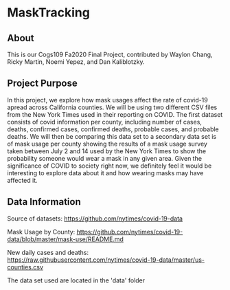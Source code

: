 # MaskTracking

## About 
This is our Cogs109 Fa2020 Final Project, contributed by Waylon Chang, Ricky Martin, Noemi Yepez, and Dan Kaliblotzky. 

## Project Purpose
In this project, we explore how mask usages affect the rate of covid-19 apread across California counties. 
We will be using two different CSV files from the New York Times used in their reporting on COVID. The first dataset consists of covid information per county, including number of cases, deaths, confirmed cases, confirmed deaths, probable cases, and probable deaths. We will then be comparing this data set to a secondary data set is of mask usage per county showing the results of a mask usage survey taken between July 2 and 14 used by the New York Times to show the probability someone would wear a mask in any given area. Given the significance of COVID to society right now, we definitely feel it would be interesting to explore data about it and how wearing masks may have affected it.

## Data Information
Source of datasets:
https://github.com/nytimes/covid-19-data

Mask Usage by County:
https://github.com/nytimes/covid-19-data/blob/master/mask-use/README.md

New daily cases and deaths:
https://raw.githubusercontent.com/nytimes/covid-19-data/master/us-counties.csv


The data set used are located in the 'data' folder

